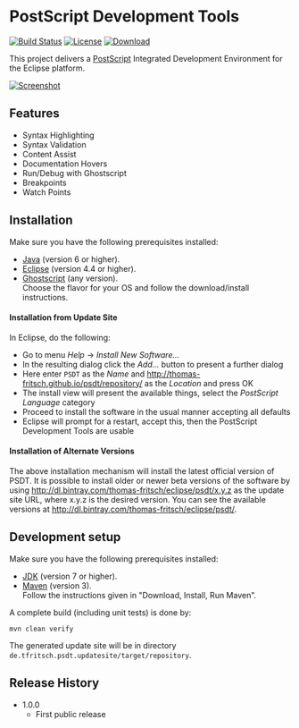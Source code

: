 # PostScript Development Tools

[![Build Status](https://travis-ci.org/thomas-fritsch/psdt.svg?branch=master)](https://travis-ci.org/thomas-fritsch/psdt)
[![License](https://img.shields.io/badge/license-GPL%203.0-blue.svg)](http://www.gnu.org/licenses/gpl-3.0)
[![Download](https://api.bintray.com/packages/thomas-fritsch/eclipse/psdt/images/download.svg) ](https://bintray.com/thomas-fritsch/eclipse/psdt/_latestVersion)

This project delivers a [PostScript](https://en.wikipedia.org/wiki/PostScript) Integrated Development Environment for the Eclipse platform.

[![Screenshot](http://thomas-fritsch.github.io/psdt/images/debugging.png)](http://thomas-fritsch.github.io/psdt/)

## Features

* Syntax Highlighting 
* Syntax Validation 
* Content Assist
* Documentation Hovers
* Run/Debug with Ghostscript
* Breakpoints
* Watch Points

## Installation

Make sure you have the following prerequisites installed:
* [Java](https://www.java.com/) (version 6 or higher).
* [Eclipse](http://www.eclipse.org) (version 4.4 or higher).
* [Ghostscript](http://ghostscript.com/download/gsdnld.html) (any version).  
  Choose the flavor for your OS and follow the download/install instructions.
  
#### Installation from Update Site

In Eclipse, do the following:
* Go to menu _Help_ -> _Install New Software..._
* In the resulting dialog click the _Add..._ button to present a further dialog
* Here enter `PSDT` as the _Name_ and <http://thomas-fritsch.github.io/psdt/repository/> 
  as the _Location_ and press OK
* The install view will present the available things, select the _PostScript
  Language_ category
* Proceed to install the software in the usual manner accepting all defaults
* Eclipse will prompt for a restart, accept this, then the PostScript Development
  Tools are usable

#### Installation of Alternate Versions

The above installation mechanism will install the latest official version of
PSDT. It is possible to install older or newer beta versions of the software
by using <http://dl.bintray.com/thomas-fritsch/eclipse/psdt/x.y.z> as the
update site URL, where x.y.z is the desired version. You can see the available
versions at <http://dl.bintray.com/thomas-fritsch/eclipse/psdt/>.

## Development setup

Make sure you have the following prerequisites installed:
* [JDK](http://www.oracle.com/technetwork/java/javase/downloads/) (version 7 or higher).
* [Maven](http://maven.apache.org/) (version 3).  
  Follow the instructions given in "Download, Install, Run Maven".

A complete build (including unit tests) is done by:

    mvn clean verify

The generated update site will be in directory `de.tfritsch.psdt.updatesite/target/repository`.

## Release History

* 1.0.0
  - First public release
